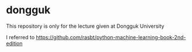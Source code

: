 # dongguk

This repository is only for the lecture given at Dongguk University

I referred to https://github.com/rasbt/python-machine-learning-book-2nd-edition

